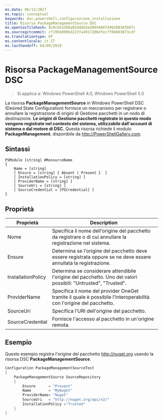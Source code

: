 ```yaml
---
ms.date: 06/12/2017
ms.topic: conceptual
keywords: dsc,powershell,configurazione,installazione
title: Risorsa PackageManagementSource DSC
ms.openlocfilehash: 8c0cb5a3b0a019ddb5ed995406f499298103b07c
ms.sourcegitcommit: cf195b090b3223fa4917206dfec7f0b603873cdf
ms.translationtype: HT
ms.contentlocale: it-IT
ms.lasthandoff: 04/09/2018
---
```

# <a name="dsc-packagemanagementsource-resource"></a>Risorsa PackageManagementSource DSC

> Si applica a: Windows PowerShell 4.0, Windows PowerShell 5.0

La risorsa **PackageManagementSource** in Windows PowerShell DSC (Desired State Configuration) fornisce un meccanismo per registrare o annullare la registrazione di origini di Gestione pacchetti in un nodo di destinazione. **Le origini di Gestione pacchetti registrate in questo modo vengono registrate nel contesto del sistema, utilizzabile dall'account di sistema o dal motore di DSC.** Questa risorsa richiede il modulo **PackageManagement**, disponibile da http://PowerShellGallery.com.

## <a name="syntax"></a>Sintassi

```
PSModule [string] #ResourceName
{
    Name = [string]
    [ Ensure = [string] { Absent | Present }  ]
    [ InstallationPolicy = [string] ]
    [ ProviderName = [string] ]
    [ SourceUri = [string] ]
    [ SourceCredential = [PSCredential] ]
}
```

## <a name="properties"></a>Proprietà
|  Proprietà  |  Description   |
|---|---|
| Nome| Specifica il nome dell'origine del pacchetto da registrare o di cui annullare la registrazione nel sistema.|
| Ensure| Determina se l'origine del pacchetto deve essere registrata oppure se ne deve essere annullata la registrazione.|
| InstallationPolicy| Determina se considerare attendibile l'origine del pacchetto. Uno dei valori possibili: "Untrusted", "Trusted".|
| ProviderName| Specifica il nome del provider OneGet tramite il quale è possibile l'interoperabilità con l'origine del pacchetto.|
| SourceUri| Specifica l'URI dell'origine del pacchetto.|
| SourceCredential| Fornisce l'accesso al pacchetto in un'origine remota.|

## <a name="example"></a>Esempio

Questo esempio registra l'origine del pacchetto http://nuget.org usando la risorsa DSC **PackageManagementSource**.

```powershell
Configuration PackageManagementSourceTest
{
    PackageManagementSource SourceRepository
    {
        Ensure      = "Present"
        Name        = "MyNuget"
        ProviderName= "Nuget"
        SourceUri   = "http://nuget.org/api/v2/"
        InstallationPolicy ="Trusted"
    }
}
```
